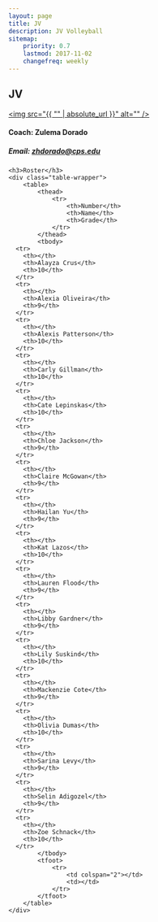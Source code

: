 ```yaml
---
layout: page
title: JV
description: JV Volleyball
sitemap:
    priority: 0.7
    lastmod: 2017-11-02
    changefreq: weekly
---
```

## JV

<a href="#" class="image main"><img src="{{ "" | absolute_url }}" alt="" /></a>

#### Coach: Zulema Dorado
##### Email: [zhdorado@cps.edu](mailto:zhdorado@cps.edu)



<div class="table-wrapper">

	<h3>Roster</h3>
	<div class="table-wrapper">
		<table>
			<thead>
				<tr>
					<th>Number</th>
					<th>Name</th>
					<th>Grade</th>
				</tr>
			</thead>
			<tbody>
      <tr>
        <th></th>
        <th>Alayza Crus</th>
        <th>10</th>
      </tr>
      <tr>
        <th></th>
        <th>Alexia Oliveira</th>
        <th>9</th>
      </tr>
      <tr>
        <th></th>
        <th>Alexis Patterson</th>
        <th>10</th>
      </tr>
      <tr>
        <th></th>
        <th>Carly Gillman</th>
        <th>10</th>
      </tr>
      <tr>
        <th></th>
        <th>Cate Lepinskas</th>
        <th>10</th>
      </tr>
      <tr>
        <th></th>
        <th>Chloe Jackson</th>
        <th>9</th>
      </tr>
      <tr>
        <th></th>
        <th>Claire McGowan</th>
        <th>9</th>
      </tr>
      <tr>
        <th></th>
        <th>Hailan Yu</th>
        <th>9</th>
      </tr>
      <tr>
        <th></th>
        <th>Kat Lazos</th>
        <th>10</th>
      </tr>
      <tr>
        <th></th>
        <th>Lauren Flood</th>
        <th>9</th>
      </tr>
      <tr>
        <th></th>
        <th>Libby Gardner</th>
        <th>9</th>
      </tr>
      <tr>
        <th></th>
        <th>Lily Suskind</th>
        <th>10</th>
      </tr>
      <tr>
        <th></th>
        <th>Mackenzie Cote</th>
        <th>9</th>
      </tr>
      <tr>
        <th></th>
        <th>Olivia Dumas</th>
        <th>10</th>
      </tr>
      <tr>
        <th></th>
        <th>Sarina Levy</th>
        <th>9</th>
      </tr>
      <tr>
        <th></th>
        <th>Selin Adigozel</th>
        <th>9</th>
      </tr>
      <tr>
        <th></th>
        <th>Zoe Schnack</th>
        <th>10</th>
      </tr>
			</tbody>
			<tfoot>
				<tr>
					<td colspan="2"></td>
					<td></td>
				</tr>
			</tfoot>
		</table>
	</div>
